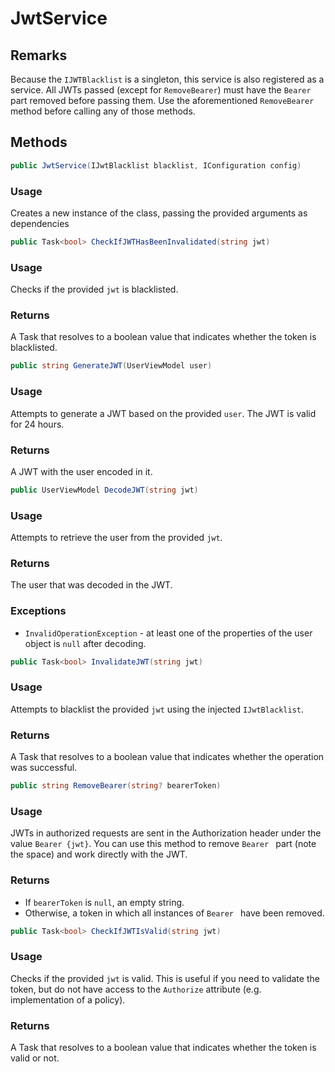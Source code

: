 ﻿# JwtService

## Remarks
Because the ``IJWTBlacklist`` is a singleton, this service is also registered as a service. All JWTs passed (except for ``RemoveBearer``) must have the ``Bearer `` part removed before passing them. Use the aforementioned ``RemoveBearer`` method before calling any of those methods. 

## Methods
```cs
public JwtService(IJwtBlacklist blacklist, IConfiguration config)
```

### Usage
Creates a new instance of the class, passing the provided arguments as dependencies


```cs
public Task<bool> CheckIfJWTHasBeenInvalidated(string jwt)
```

### Usage
Checks if the provided ``jwt`` is blacklisted.

### Returns
A Task that resolves to a boolean value that indicates whether the token is blacklisted.


```cs
public string GenerateJWT(UserViewModel user)
```

### Usage
Attempts to generate a JWT based on the provided ``user``. The JWT is valid for 24 hours.

### Returns
A JWT with the user encoded in it.


```cs
public UserViewModel DecodeJWT(string jwt)
```

### Usage
Attempts to retrieve the user from the provided ``jwt``.

### Returns
The user that was decoded in the JWT.

### Exceptions
- ``InvalidOperationException`` - at least one of the properties of the user object is ``null`` after decoding.


```cs
public Task<bool> InvalidateJWT(string jwt)
```

### Usage
Attempts to blacklist the provided ``jwt`` using the injected ``IJwtBlacklist``.

### Returns
A Task that resolves to a boolean value that indicates whether the operation was successful.


```cs
public string RemoveBearer(string? bearerToken)
```

### Usage
JWTs in authorized requests are sent in the Authorization header under the value ``Bearer {jwt}``. You can use this method to remove ``Bearer `` part (note the space) and work directly with the JWT.

### Returns
- If ``bearerToken`` is ``null``, an empty string.
- Otherwise, a token in which all instances of ``Bearer `` have been removed.


```cs
public Task<bool> CheckIfJWTIsValid(string jwt)
```

### Usage
Checks if the provided ``jwt`` is valid. This is useful if you need to validate the token, but do not have access to the ``Authorize`` attribute (e.g. implementation of a policy).

### Returns
A Task that resolves to a boolean value that indicates whether the token is valid or not.